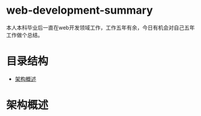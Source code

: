 # web-development-summary
本人本科毕业后一直在web开发领域工作，工作五年有余，今日有机会对自己五年工作做个总结。
# 目录结构
* <a href=“#001”>架构概述</a>



# <a name="001" id="001">架构概述</a>
